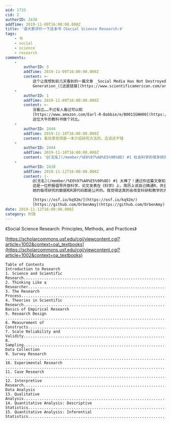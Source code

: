 ```yaml
---
aid: 1733
cid: 2
authorID: 2438
addTime: 2019-11-09T16:00:00.000Z
title: '请大家评价一下这本书《Social Science Research:》'
tags:
    - 书
    - social
    - science
    - research
comments:
    -
        authorID: 3
        addTime: 2019-11-09T16:00:00.000Z
        content: >-
            这个让我想到前几天看到的一篇文章 _Social Media Has Not Destroyed a
            Generation_([这是链接](https://www.scientificamerican.com/article/social-media-has-not-destroyed-a-generation/)），大概意思是说过往的社交科学研究夸大了社交媒体对人不好的影响，「给孩子一个智能手机就像给孩子可卡因」这种观点过于极端。主要问题是研究中对数据的采集和分析不够「科学」。因此，就开始建立「社交科学研究」的方法和规范。
    -
        authorID: 1
        addTime: 2019-11-09T16:00:00.000Z
        content: >-
            没看过……不过有人看过可以和
            [https://www.amazon.com/Earl-R-Babbie/e/B001IGNH00](https://www.amazon.com/Earl-R-Babbie/e/B001IGNH00)
            这位大牛的教科书做个对比。
    -
        authorID: 2444
        addTime: 2019-11-10T16:00:00.000Z
        content: 看目录觉得是一本介绍研究方法的，应该还不错
    -
        authorID: 2444
        addTime: 2019-11-10T16:00:00.000Z
        content: '@[无名](/member/%E6%97%A0%E5%90%8D) #1 社会科学的很多研究成果被媒体夸大了。'
    -
        authorID: 2438
        addTime: 2019-11-12T16:00:00.000Z
        content: |-
            @[无名](/member/%E6%97%A0%E5%90%8D) #1 太棒了！通过你这篇文章知道了Amy Orben。  
            这是一位积极倡导开放科学，论文发表在《科学》上，简历上说自己精通R，并且有GitHub账号的心理学家。  
            她的每项研究的数据和R源代码都是公开的。我觉得这真的会改变科研和教学的方式。

            [https://osf.io/kq92m/](https://osf.io/kq92m/)  
            [https://github.com/OrbenAmy](https://github.com/OrbenAmy)
date: 2019-11-12T16:00:00.000Z
category: 时政
---
```


《Social Science Research: Principles, Methods, and Practices》

[https://scholarcommons.usf.edu/cgi/viewcontent.cgi?article=1002&context=oa\_textbooks](https://scholarcommons.usf.edu/cgi/viewcontent.cgi?article=1002&context=oa_textbooks)

    Table of Contents
    Introduction to Research
    1. Science and Scientific Research....................................................................................................1
    2. Thinking Like a Researcher...........................................................................................................9
    3. The Research Process.................................................................................................................17
    4. Theories in Scientific Research...................................................................................................25
    Basics of Empirical Research
    5. Research Design .........................................................................................................................35
    6. Measurement of Constructs.......................................................................................................43
    7. Scale Reliability and Validity.......................................................................................................55
    8. Sampling.....................................................................................................................................65
    Data Collection
    9. Survey Research .........................................................................................................................73
    10. Experimental Research ..............................................................................................................83
    11. Case Research ............................................................................................................................93
    12. Interpretive Research...............................................................................................................103
    Data Analysis
    13. Qualitative Analysis..................................................................................................................113
    14. Quantitative Analysis: Descriptive Statistics............................................................................119
    15. Quantitative Analysis: Inferential Statistics.............................................................................129

